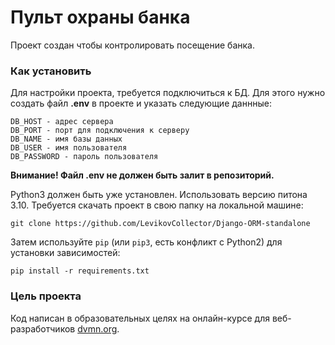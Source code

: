 # Пульт охраны банка

Проект создан чтобы контролировать посещение банка.

### Как установить

Для настройки проекта, требуется подключиться к БД. Для этого нужно создать файл **.env** в проекте и указать следующие даннные:
```
DB_HOST - адрес сервера
DB_PORT - порт для подключения к серверу
DB_NAME - имя базы данных
DB_USER - имя пользователя 
DB_PASSWORD - пароль пользователя
```
**Внимание! Файл .env не должен быть залит в репозиторий.**

Python3 должен быть уже установлен. Использовать версию питона 3.10.
Требуется скачать проект в свою папку на локальной машине:

```
git clone https://github.com/LevikovCollector/Django-ORM-standalone
```

Затем используйте `pip` (или `pip3`, есть конфликт с Python2) для установки зависимостей:
```
pip install -r requirements.txt
```

### Цель проекта

Код написан в образовательных целях на онлайн-курсе для веб-разработчиков [dvmn.org](https://dvmn.org/).